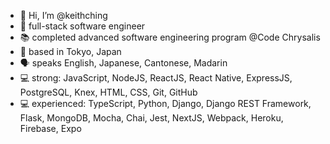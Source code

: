 - 👋 Hi, I’m @keithching
- 🌱 full-stack software engineer
- 📚 completed advanced software engineering program @Code Chrysalis
- 🗼 based in Tokyo, Japan
- 🗣️ speaks English, Japanese, Cantonese, Madarin
- 💻 strong: JavaScript, NodeJS, ReactJS, React Native, ExpressJS, PostgreSQL, Knex, HTML, CSS, Git, GitHub
- 💻 experienced: TypeScript, Python, Django, Django REST Framework, Flask, MongoDB, Mocha, Chai, Jest, NextJS, Webpack, Heroku, Firebase, Expo

<!---
keithching/keithching is a ✨ special ✨ repository because its `README.md` (this file) appears on your GitHub profile.
You can click the Preview link to take a look at your changes.
--->

